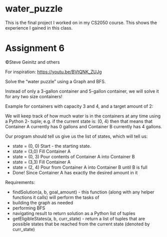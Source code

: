 # water_puzzle

This is the final project I worked on in my CS2050 course. This shows the experience I gained in this class.
# Assignment 6
©Steve Geinitz and others

For inspiration: https://youtu.be/BVtQNK_ZUJg

Solve the “water puzzle” using a
Graph and BFS.

Instead of only a 3-gallon container and 5-gallon container, we will solve
it for any two size containers!

Example for containers with capacity 3 and 4, and a target amount of 2:

We will keep track of how much water is in the containers at any time using a Python 2-
tuple; e.g. if the current state is: (0, 4) then that means that Container A currently has 0
gallons and Container B currently has 4 gallons.

Our program should tell us give us the list of states, which will tell us:
- state = (0, 0) Start - the starting state.
- state = (3,0) Fill Container A
- state = (0, 3) Pour contents of Container A into Container B
- state = (3,3) Fill Container A
- state = (2, 4) Pour from Container A into Container B until B is full
- Done! Since Container A has exactly the desired amount in it

Requirements:
- findSolution(a, b, goal_amount) - this function (along with any
helper functions it calls) will perform the tasks of
- building the graph as needed
- performing BFS
- navigating result to return solution as a Python list of tuples
- getEligibleStates(a, b, curr_state) - return a list of tuples
that are possible states that be reached from the current state
(denoted by curr_state)